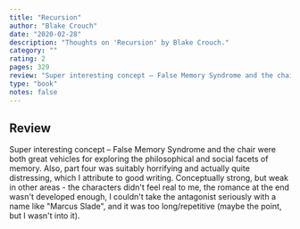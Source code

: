 ```yaml
---
title: "Recursion"
author: "Blake Crouch"
date: "2020-02-28"
description: "Thoughts on 'Recursion' by Blake Crouch."
category: ""
rating: 2
pages: 329
review: "Super interesting concept – False Memory Syndrome and the chair were both great vehicles for exploring the philosophical and social facets of memory. Also, part four was suitably horrifying and actually quite distressing, which I attribute to good writing. Conceptually strong, but weak in other areas - the characters didn't feel real to me, the romance at the end wasn't developed enough, I couldn't take the antagonist seriously with a name like 'Marcus Slade', and it was too long/repetitive (maybe the point, but I wasn't into it)."
type: "book"
notes: false
---
```


## Review

Super interesting concept – False Memory Syndrome and the chair were both great vehicles for exploring the philosophical and social facets of memory. Also, part four was suitably horrifying and actually quite distressing, which I attribute to good writing. Conceptually strong, but weak in other areas - the characters didn't feel real to me, the romance at the end wasn't developed enough, I couldn't take the antagonist seriously with a name like "Marcus Slade", and it was too long/repetitive (maybe the point, but I wasn't into it).
